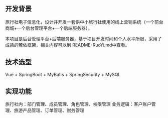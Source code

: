 ## 开发背景
旅行社电子信息化，设计并开发一套供中小旅行社使用的线上营销系统（一个前台商城+一个后台管理平台+一个后端服务器）。

本项目是后台管理平台+后端服务器，基于项目开发时间和个人水平所限，采用了成熟的若依框架，相关内容可以到 README-RuoYi.md中查看。

## 技术选型
Vue + SpringBoot + MyBatis + SpringSecurity + MySQL

## 实现功能
旅行社内：部门管理、成员管理、角色管理、权限管理
业务逻辑：客户账户管理、旅游产品管理、订单管理、财务管理